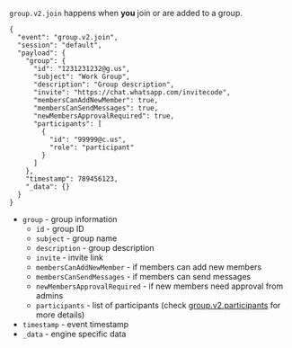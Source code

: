 `group.v2.join` happens when **you** join or are added to a group.

```jsonc { title="group.v2.join" }
{
  "event": "group.v2.join",
  "session": "default",
  "payload": {
    "group": {
      "id": "1231231232@g.us",
      "subject": "Work Group",
      "description": "Group description",
      "invite": "https://chat.whatsapp.com/invitecode",
      "membersCanAddNewMember": true,
      "membersCanSendMessages": true,
      "newMembersApprovalRequired": true,
      "participants": [
        {
          "id": "99999@c.us",
          "role": "participant"
        }
      ]
    },
    "timestamp": 789456123,
    "_data": {}
  }
}
```

- `group` - group information
  - `id` - group ID
  - `subject` - group name
  - `description` - group description
  - `invite` - invite link
  - `membersCanAddNewMember` - if members can add new members
  - `membersCanSendMessages` - if members can send messages
  - `newMembersApprovalRequired` - if new members need approval from admins
  - `participants` - list of participants (check [group.v2.participants](#groupv2participants) for more details)
- `timestamp` - event timestamp
- `_data` - engine specific data
